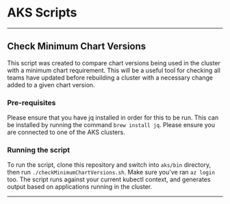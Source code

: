 # AKS Scripts
-------------


## Check Minimum Chart Versions
This script was created to compare chart versions being used in the cluster with a minimum chart requirement. This will be a useful tool for checking all teams have updated before rebuilding a cluster with a necessary change added to a given chart version.

### Pre-requisites

Please ensure that you have jq installed in order for this to be run. This can be installed by running the command `brew install jq`. Please ensure you are connected to one of the AKS clusters.

### Running the script
To run the script, clone this repository and switch into `aks/bin` directory, then run `./checkMinimumChartVersions.sh`. Make sure you've ran `az login` too. The script runs against your current kubectl context, and generates output based on applications running in the cluster.

------------